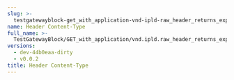 ```yaml
---
slug: >-
  testgatewayblock-get_with_application-vnd-ipld-raw_header_returns_expected_response_headers-header_content-type
name: Header Content-Type
full_name: >-
  TestGatewayBlock/GET_with_application/vnd.ipld.raw_header_returns_expected_response_headers/Header_Content-Type
versions:
  - dev-44b0eaa-dirty
  - v0.0.2
title: Header Content-Type
---
```



